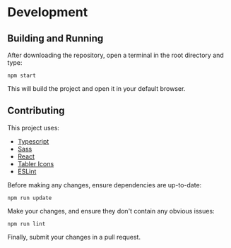 # Development

## Building and Running

After downloading the repository, open a terminal in the root directory and type:

`npm start`

This will build the project and open it in your default browser.

## Contributing

This project uses:

* [Typescript](https://www.typescriptlang.org)
* [Sass](https://sass-lang.com)
* [React](https://reactjs.org)
* [Tabler Icons](https://tabler-icons.io)
* [ESLint](https://eslint.org)

Before making any changes, ensure dependencies are up-to-date:

`npm run update`

Make your changes, and ensure they don't contain any obvious issues:

`npm run lint`

Finally, submit your changes in a pull request.
